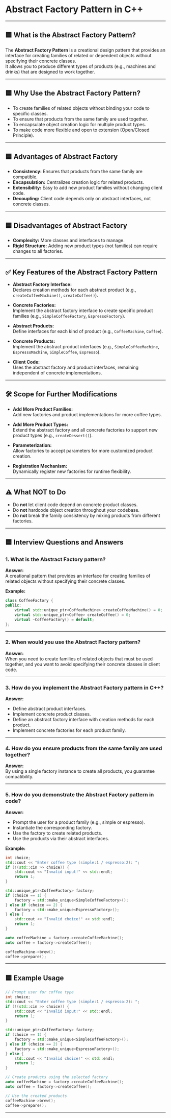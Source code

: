 # Abstract Factory Pattern in C++

---

## 🟦 What is the Abstract Factory Pattern?

The **Abstract Factory Pattern** is a creational design pattern that provides an interface for creating families of related or dependent objects without specifying their concrete classes.  
It allows you to produce different types of products (e.g., machines and drinks) that are designed to work together.

---

## 🟦 Why Use the Abstract Factory Pattern?

- To create families of related objects without binding your code to specific classes.
- To ensure that products from the same family are used together.
- To encapsulate object creation logic for multiple product types.
- To make code more flexible and open to extension (Open/Closed Principle).

---

## 🟦 Advantages of Abstract Factory

- **Consistency:** Ensures that products from the same family are compatible.
- **Encapsulation:** Centralizes creation logic for related products.
- **Extensibility:** Easy to add new product families without changing client code.
- **Decoupling:** Client code depends only on abstract interfaces, not concrete classes.

---

## 🟦 Disadvantages of Abstract Factory

- **Complexity:** More classes and interfaces to manage.
- **Rigid Structure:** Adding new product types (not families) can require changes to all factories.

---

## ✅ Key Features of the Abstract Factory Pattern

- **Abstract Factory Interface:**  
  Declares creation methods for each abstract product (e.g., `createCoffeeMachine()`, `createCoffee()`).

- **Concrete Factories:**  
  Implement the abstract factory interface to create specific product families (e.g., `SimpleCoffeeFactory`, `EspressoFactory`).

- **Abstract Products:**  
  Define interfaces for each kind of product (e.g., `CoffeeMachine`, `Coffee`).

- **Concrete Products:**  
  Implement the abstract product interfaces (e.g., `SimpleCoffeeMachine`, `EspressoMachine`, `SimpleCoffee`, `Espresso`).

- **Client Code:**  
  Uses the abstract factory and product interfaces, remaining independent of concrete implementations.

---

## 🛠️ Scope for Further Modifications

- **Add More Product Families:**  
  Add new factories and product implementations for more coffee types.

- **Add More Product Types:**  
  Extend the abstract factory and all concrete factories to support new product types (e.g., `createDessert()`).

- **Parameterization:**  
  Allow factories to accept parameters for more customized product creation.

- **Registration Mechanism:**  
  Dynamically register new factories for runtime flexibility.

---

## ⚠️ What NOT to Do

- Do **not** let client code depend on concrete product classes.
- Do **not** hardcode object creation throughout your codebase.
- Do **not** break the family consistency by mixing products from different factories.

---

## 🟦 Interview Questions and Answers

### 1. What is the Abstract Factory pattern?
**Answer:**  
A creational pattern that provides an interface for creating families of related objects without specifying their concrete classes.

**Example:**  
```cpp
class CoffeeFactory {
public:
    virtual std::unique_ptr<CoffeeMachine> createCoffeeMachine() = 0;
    virtual std::unique_ptr<Coffee> createCoffee() = 0;
    virtual ~CoffeeFactory() = default;
};
```

---

### 2. When would you use the Abstract Factory pattern?
**Answer:**  
When you need to create families of related objects that must be used together, and you want to avoid specifying their concrete classes in client code.

---

### 3. How do you implement the Abstract Factory pattern in C++?
**Answer:**  
- Define abstract product interfaces.
- Implement concrete product classes.
- Define an abstract factory interface with creation methods for each product.
- Implement concrete factories for each product family.

---

### 4. How do you ensure products from the same family are used together?
**Answer:**  
By using a single factory instance to create all products, you guarantee compatibility.

---

### 5. How do you demonstrate the Abstract Factory pattern in code?
**Answer:**  
- Prompt the user for a product family (e.g., simple or espresso).
- Instantiate the corresponding factory.
- Use the factory to create related products.
- Use the products via their abstract interfaces.

**Example:**
```cpp
int choice;
std::cout << "Enter coffee type (simple:1 / espresso:2): ";
if (!(std::cin >> choice)) {
    std::cout << "Invalid input!" << std::endl;
    return 1;
}

std::unique_ptr<CoffeeFactory> factory;
if (choice == 1) {
    factory = std::make_unique<SimpleCoffeeFactory>();
} else if (choice == 2) {
    factory = std::make_unique<EspressoFactory>();
} else {
    std::cout << "Invalid choice!" << std::endl;
    return 1;
}

auto coffeeMachine = factory->createCoffeeMachine();
auto coffee = factory->createCoffee();

coffeeMachine->brew();
coffee->prepare();
```

---

## 🟦 Example Usage

```cpp
// Prompt user for coffee type
int choice;
std::cout << "Enter coffee type (simple:1 / espresso:2): ";
if (!(std::cin >> choice)) {
    std::cout << "Invalid input!" << std::endl;
    return 1;
}

std::unique_ptr<CoffeeFactory> factory;
if (choice == 1) {
    factory = std::make_unique<SimpleCoffeeFactory>();
} else if (choice == 2) {
    factory = std::make_unique<EspressoFactory>();
} else {
    std::cout << "Invalid choice!" << std::endl;
    return 1;
}

// Create products using the selected factory
auto coffeeMachine = factory->createCoffeeMachine();
auto coffee = factory->createCoffee();

// Use the created products
coffeeMachine->brew();
coffee->prepare();
```

---
